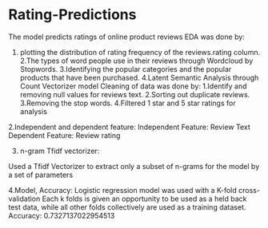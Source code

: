 # Rating-Predictions
The model predicts ratings of online product reviews
EDA was done by:
1. plotting the distribution of rating frequency of the reviews.rating column.
2.The types of word people use in their reviews through Wordcloud by Stopwords.
3.Identifying the popular categories and the popular products that have been purchased.
4.Latent Semantic Analysis through Count Vectorizer model
Cleaning of data was done by:
1.Identify and removing null values for reviews text.
2.Sorting out duplicate reviews.
3.Removing the stop words.
4.Filtered 1 star and 5 star ratings for analysis

2.Independent and dependent feature:
Independent Feature: Review Text
Dependent Feature: Review rating

3.  n-gram Tfidf vectorizer:

Used a Tfidf Vectorizer to extract only a subset of n-grams for the model by a set of parameters

4.Model, Accuracy:
Logistic regression model was used with a K-fold cross-validation
Each k folds is given an opportunity to be used as a held back test data, while all other folds collectively are used as a training dataset.
Accuracy: 0.7327137022954513
